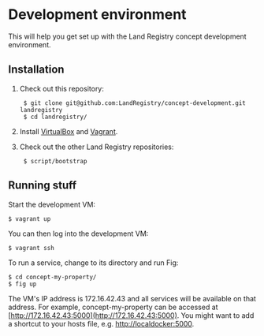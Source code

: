Development environment
=======================

This will help you get set up with the Land Registry concept development environment.

Installation
------------

1. Check out this repository:

        $ git clone git@github.com:LandRegistry/concept-development.git landregistry
        $ cd landregistry/

2. Install [VirtualBox](https://www.virtualbox.org/wiki/Downloads) and [Vagrant](http://www.vagrantup.com/downloads.html).

3. Check out the other Land Registry repositories:

        $ script/bootstrap

Running stuff
-------------

Start the development VM:

    $ vagrant up

You can then log into the development VM:

    $ vagrant ssh

To run a service, change to its directory and run Fig:

    $ cd concept-my-property/
    $ fig up

The VM's IP address is 172.16.42.43 and all services will be available on that address. For example, concept-my-property can be accessed at [http://172.16.42.43:5000](http://172.16.42.43:5000). You might want to add a shortcut to your hosts file, e.g. [http://localdocker:5000](http://localdocker:5000).

